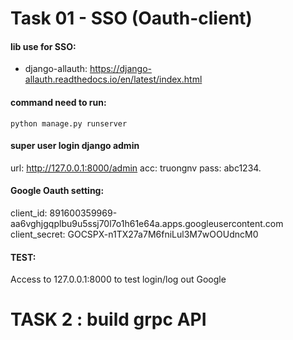 # Task 01 - SSO (Oauth-client)

#### lib use for SSO:
- django-allauth: https://django-allauth.readthedocs.io/en/latest/index.html

#### command need to run:
```shell
python manage.py runserver
```

#### super user login django admin
url: http://127.0.0.1:8000/admin
acc: truongnv
pass: abc1234.

#### Google Oauth setting:
client_id: 891600359969-aa6vghjgqplbu9u5ssj70l7o1h61e64a.apps.googleusercontent.com
client_secret: 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

#### TEST:
Access to 127.0.0.1:8000 to test login/log out Google

# TASK 2 : build grpc API


